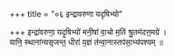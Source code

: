 +++
title = "०६ इन्द्रावरुणा यदृषिभ्यो"

+++
इन्द्रा॑वरुणा॒ यदृ॒षिभ्यो॑ मनी॒षां वा॒चो म॒तिं श्रु॒तम॑दत्त॒मग्रे॑ ।  
यानि॒ स्थाना॑न्यसृजन्त॒ धीरा॑ य॒ज्ञं त॑न्वा॒नास्तप॑सा॒भ्य॑पश्यम् ॥